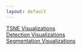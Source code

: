 ```yaml
---
layout: default
---
```


[TSNE Visualizations](./tsne.md) <br>
[Detection Visualizations](./detection.md) <br>
[Segmentation Visualizations](./segmentation.md) <br>
